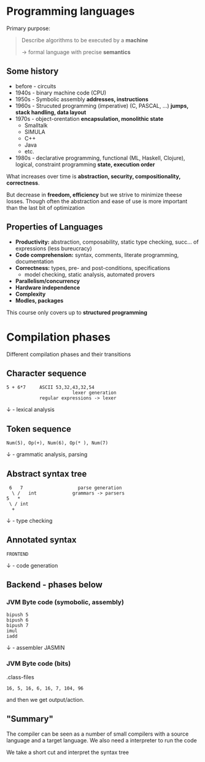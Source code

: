 # Programming languages

Primary purpose:

>    Describe algorithms to be executed by a **machine**
>
>   &rarr; formal language with precise **semantics**

## Some history

* before - circuits
* 1940s - binary machine code (CPU)
* 1950s -  Symbolic assembly **addresses, instructions**
* 1960s - Strucuted programming (imperative) (C, PASCAL, ...) **jumps, stack handling, data layout**
* 1970s - object-orentation **encapsulation, monolithic state**  
  * Smalltalk
  * SIMULA
  * C++
  * Java
  * etc.
* 1980s - declarative programming, functional (ML, Haskell, Clojure), logical, constraint programming **state, execution order**

What increases over time is **abstraction, security, compositionality, correctness**.

But decrease in **freedom, efficiency** but we strive to minimize theese losses. Though often the abstraction and ease of use is more important than the last bit of optimization

## Properties of Languages

* **Productivity:** abstraction, composability, static type checking, succ... of expressions (less bureucracy)
* **Code comprehension:** syntax, comments, literate programming, documentation
* **Correctness:** types, pre- and post-conditions, specifications
  * model checking, static analysis, automated provers
* **Parallelism/concurrency**
* **Hardware independence**
* **Complexity**
* **Modles, packages**

This course only covers up to **structured programming**

# Compilation phases
Different compilation phases and their transitions

## Character sequence

    5 + 6*7     ASCII 53,32,43,32,54        
                            lexer generation
                regular expressions -> lexer

&darr; - lexical analysis

## Token sequence

    Num(5), Op(+), Num(6), Op(* ), Num(7)

&darr; - grammatic analysis, parsing

## Abstract syntax tree

     6   7                    parse generation
      \ /   int             grammars -> parsers
    5   *
     \ / int
      +

&darr; - type checking

## Annotated syntax

    FRONTEND

&darr; - code generation

## Backend - phases below

### JVM Byte code (symobolic, assembly)

    bipush 5
    bipush 6
    bipush 7
    imul
    iadd

&darr; - assembler JASMIN

### JVM Byte code (bits)
.class-files

    16, 5, 16, 6, 16, 7, 104, 96

and then we get output/action.

## "Summary"

The compiler can be seen as a number of small compilers with a source language and a target language. We also need a interpreter to run the code

We take a short cut and interpret the syntax tree
